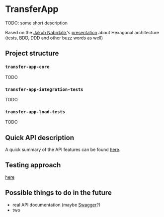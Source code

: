 # TransferApp

TODO: some short description

Based on the [Jakub Nabrdalik][1]'s [presentation][2] about Hexagonal architecture (tests, BDD, DDD and other buzz words as well)

## Project structure

### `transfer-app-core`

TODO

### `transfer-app-integration-tests`
 
TODO

### `transfer-app-load-tests`

TODO

## Quick API description

A quick summary of the API features can be found [here](./API.md).

## Testing approach

[here](./TESTS.md)

## Possible things to do in the future

* real API documentation (maybe [Swagger][3]?)
* two

[1]: https://twitter.com/jnabrdalik
[2]: https://www.youtube.com/watch?v=ILBX9fa9aJo
[3]: https://github.com/ratpack/ratpack/issues/603
